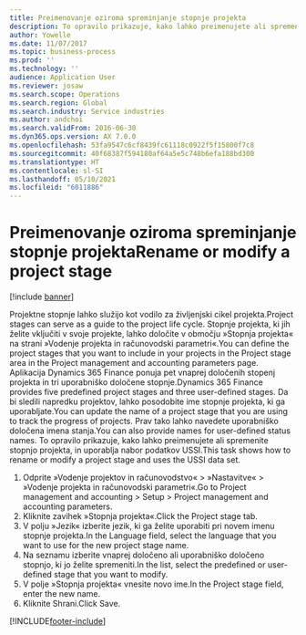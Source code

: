 ```yaml
---
title: Preimenovanje oziroma spreminjanje stopnje projekta
description: To opravilo prikazuje, kako lahko preimenujete ali spremenite stopnjo projekta.
author: Yowelle
ms.date: 11/07/2017
ms.topic: business-process
ms.prod: ''
ms.technology: ''
audience: Application User
ms.reviewer: josaw
ms.search.scope: Operations
ms.search.region: Global
ms.search.industry: Service industries
ms.author: andchoi
ms.search.validFrom: 2016-06-30
ms.dyn365.ops.version: AX 7.0.0
ms.openlocfilehash: 53fa9547c6cf8439fc61118c0922f5f15800f7c8
ms.sourcegitcommit: 40f68387f594180af64a5e5c748b6efa188bd300
ms.translationtype: HT
ms.contentlocale: sl-SI
ms.lasthandoff: 05/10/2021
ms.locfileid: "6011886"
---
```

# <a name="rename-or-modify-a-project-stage"></a><span data-ttu-id="7181b-103">Preimenovanje oziroma spreminjanje stopnje projekta</span><span class="sxs-lookup"><span data-stu-id="7181b-103">Rename or modify a project stage</span></span>

[!include [banner](../../includes/banner.md)]

<span data-ttu-id="7181b-104">Projektne stopnje lahko služijo kot vodilo za življenjski cikel projekta.</span><span class="sxs-lookup"><span data-stu-id="7181b-104">Project stages can serve as a guide to the project life cycle.</span></span> <span data-ttu-id="7181b-105">Stopnje projekta, ki jih želite vključiti v svoje projekte, lahko določite v območju »Stopnja projekta« na strani »Vodenje projekta in računovodski parametri«.</span><span class="sxs-lookup"><span data-stu-id="7181b-105">You can define the project stages that you want to include in your projects in the Project stage area in the Project management and accounting parameters page.</span></span> <span data-ttu-id="7181b-106">Aplikacija Dynamics 365 Finance ponuja pet vnaprej določenih stopenj projekta in tri uporabniško določene stopnje.</span><span class="sxs-lookup"><span data-stu-id="7181b-106">Dynamics 365 Finance provides five predefined project stages and three user-defined stages.</span></span> <span data-ttu-id="7181b-107">Da bi sledili napredku projektov, lahko posodobite ime stopnje projekta, ki ga uporabljate.</span><span class="sxs-lookup"><span data-stu-id="7181b-107">You can update the name of a project stage that you are using to track the progress of projects.</span></span> <span data-ttu-id="7181b-108">Prav tako lahko navedete uporabniško določena imena stanja.</span><span class="sxs-lookup"><span data-stu-id="7181b-108">You can also provide names for user-defined status names.</span></span> <span data-ttu-id="7181b-109">To opravilo prikazuje, kako lahko preimenujete ali spremenite stopnjo projekta, in uporablja nabor podatkov USSI.</span><span class="sxs-lookup"><span data-stu-id="7181b-109">This task shows how to rename or modify a project stage and uses the USSI data set.</span></span>

1. <span data-ttu-id="7181b-110">Odprite »Vodenje projektov in računovodstvo« > »Nastavitve« > »Vodenje projekta in računovodski parametri«.</span><span class="sxs-lookup"><span data-stu-id="7181b-110">Go to Project management and accounting > Setup > Project management and accounting parameters.</span></span>
2. <span data-ttu-id="7181b-111">Kliknite zavihek »Stopnja projekta«.</span><span class="sxs-lookup"><span data-stu-id="7181b-111">Click the Project stage tab.</span></span>
3. <span data-ttu-id="7181b-112">V polju »Jezik« izberite jezik, ki ga želite uporabiti pri novem imenu stopnje projekta.</span><span class="sxs-lookup"><span data-stu-id="7181b-112">In the Language field, select the language that you want to use for the new project stage name.</span></span>
4. <span data-ttu-id="7181b-113">Na seznamu izberite vnaprej določeno ali uporabniško določeno stopnjo, ki jo želite spremeniti.</span><span class="sxs-lookup"><span data-stu-id="7181b-113">In the list, select the predefined or user-defined stage that you want to modify.</span></span> 
5. <span data-ttu-id="7181b-114">V polje »Stopnja projekta« vnesite novo ime.</span><span class="sxs-lookup"><span data-stu-id="7181b-114">In the Project stage field, enter the new name.</span></span>
6. <span data-ttu-id="7181b-115">Kliknite Shrani.</span><span class="sxs-lookup"><span data-stu-id="7181b-115">Click Save.</span></span>


[!INCLUDE[footer-include](../../includes/footer-banner.md)]